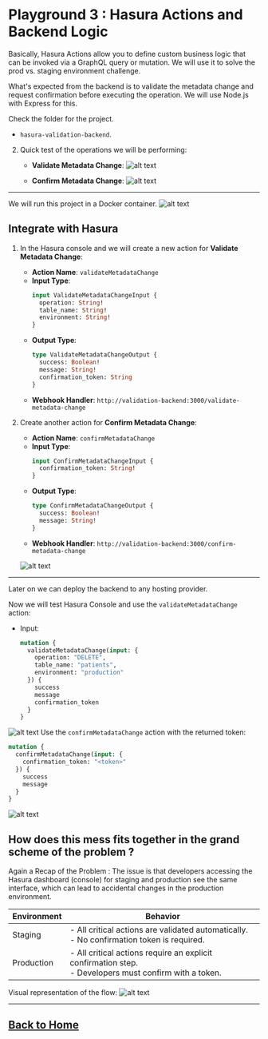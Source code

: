# Playground 3 : Hasura Actions and Backend Logic
Basically, Hasura Actions allow you to define custom business logic that can be invoked via a GraphQL query or mutation. We will use it to solve the prod vs. staging environment challenge.

What's expected from the backend is to validate the metadata change and request confirmation before executing the operation. We will use Node.js with Express for this.

Check the folder for the project.
   -  `hasura-validation-backend`.


2. Quick test of the operations we will be performing:

   - **Validate Metadata Change**:
    ![alt text](image.png)


   - **Confirm Metadata Change**:
    ![alt text](image-1.png)


---

We will run this project in a Docker container.
![alt text](image-2.png)


## Integrate with Hasura

1. In the Hasura console and we will create a new action for **Validate Metadata Change**:
   - **Action Name**: `validateMetadataChange`
   - **Input Type**:
     ```graphql
     input ValidateMetadataChangeInput {
       operation: String!
       table_name: String!
       environment: String!
     }
     ```
   - **Output Type**:
     ```graphql
     type ValidateMetadataChangeOutput {
       success: Boolean!
       message: String!
       confirmation_token: String
     }
     ```
   - **Webhook Handler**: `http://validation-backend:3000/validate-metadata-change`

3. Create another action for **Confirm Metadata Change**:
   - **Action Name**: `confirmMetadataChange`
   - **Input Type**:
     ```graphql
     input ConfirmMetadataChangeInput {
       confirmation_token: String!
     }
     ```
   - **Output Type**:
     ```graphql
     type ConfirmMetadataChangeOutput {
       success: Boolean!
       message: String!
     }
     ```
   - **Webhook Handler**: `http://validation-backend:3000/confirm-metadata-change`

   ![alt text](image-3.png)

---

Later on we can deploy the backend to any hosting provider.



Now we will test Hasura Console and use the `validateMetadataChange` action:
   - Input:
     ```graphql
     mutation {
       validateMetadataChange(input: {
         operation: "DELETE",
         table_name: "patients",
         environment: "production"
       }) {
         success
         message
         confirmation_token
       }
     }
     ```
![alt text](image-4.png)
Use the `confirmMetadataChange` action with the returned token:
   ```graphql
   mutation {
     confirmMetadataChange(input: {
       confirmation_token: "<token>"
     }) {
       success
       message
     }
   }
   ```


![alt text](image-5.png)

## How does this mess fits together in the grand scheme of the problem ?

Again a Recap of the Problem : The issue is that developers accessing the Hasura dashboard (console) for staging and production see the same interface, which can lead to accidental changes in the production environment.

| Environment | Behavior |
|-------------|----------|
| Staging     | - All critical actions are validated automatically. <br> - No confirmation token is required. |
| Production  | - All critical actions require an explicit confirmation step. <br> - Developers must confirm with a token. |

Visual representation of the flow:
![alt text](image-6.png)

---
[Back to Home](../README.md)
---
